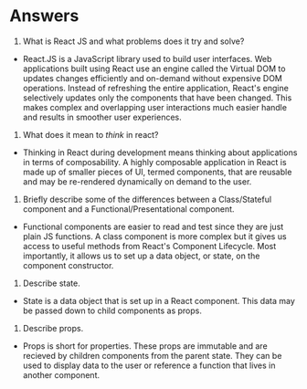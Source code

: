 # Answers

1.  What is React JS and what problems does it try and solve?

- React.JS is a JavaScript library used to build user interfaces. Web applications built using React use an engine called the Virtual DOM to updates changes efficiently and on-demand without expensive DOM operations. Instead of refreshing the entire application, React's engine selectively updates only the components that have been changed. This makes complex and overlapping user interactions much easier handle and results in smoother user experiences.

1.  What does it mean to _think_ in react?

- Thinking in React during development means thinking about applications in terms of composability. A highly composable application in React is made up of smaller pieces of UI, termed components, that are reusable and may be re-rendered dynamically on demand to the user.

1.  Briefly describe some of the differences between a Class/Stateful component and a Functional/Presentational component.

- Functional components are easier to read and test since they are just plain JS functions. A class component is more complex but it gives us access to useful methods from React's Component Lifecycle. Most importantly, it allows us to set up a data object, or state, on the component constructor.

1.  Describe state.

- State is a data object that is set up in a React component. This data may be passed down to child components as props.

1.  Describe props.

- Props is short for properties. These props are immutable and are recieved by children components from the parent state. They can be used to display data to the user or reference a function that lives in another component.

